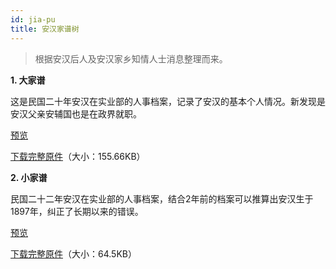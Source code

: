 ```yaml
---
id: jia-pu
title: 安汉家谱树
---
```

>根据安汉后人及安汉家乡知情人士消息整理而来。

**1. 大家谱**

这是民国二十年安汉在实业部的人事档案，记录了安汉的基本个人情况。新发现是安汉父亲安辅国也是在政界就职。

<a href='http://p6dzsyolx.bkt.clouddn.com/jia-pu-big.pdf' target='_blank'>预览</a>

<a href='http://p6dzsyolx.bkt.clouddn.com/jia-pu-big.pdf' download="http://p6dzsyolx.bkt.clouddn.com/jia-pu-big.pdf">下载完整原件</a>（大小：155.66KB）

**2. 小家谱**

民国二十二年安汉在实业部的人事档案，结合2年前的档案可以推算出安汉生于1897年，纠正了长期以来的错误。

<a href='http://p6dzsyolx.bkt.clouddn.com/jia-pu-small.pdf' target='_blank'>预览</a>

<a href='http://p6dzsyolx.bkt.clouddn.com/jia-pu-small.pdf' download="http://p6dzsyolx.bkt.clouddn.com/jia-pu-small.pdf">下载完整原件</a>（大小：64.5KB）



